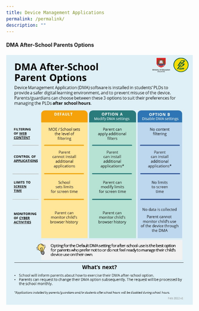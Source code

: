 ```yaml
---
title: Device Management Applications
permalink: /permalink/
description: ""
---
```

#### DMA After-School Parents Options

![Infographic on DMA Parent Options](/images/ip8%20-%20infographic%20on%20the%20pld%20initiative_2023.jpg)
